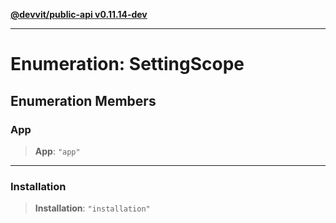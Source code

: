 [**@devvit/public-api v0.11.14-dev**](../README.md)

---

# Enumeration: SettingScope

## Enumeration Members

<a id="app"></a>

### App

> **App**: `"app"`

---

<a id="installation"></a>

### Installation

> **Installation**: `"installation"`

